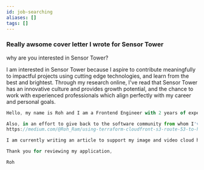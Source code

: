 ```yaml
---
id: job-searching
aliases: []
tags: []
---
```





### Really awsome cover letter I wrote for Sensor Tower

why are you interested in Sensor Tower?

I am interested in Sensor Tower because I aspire to contribute meaningfully to impactful projects using cutting edge technologies, and learn from the best and brightest. Through my research online, I've read that Sensor Tower has an innovative culture and provides growth potential, and the chance to work with experienced professionals which align perfectly with my career and personal goals.

``` js
Hello, my name is Roh and I am a Frontend Engineer with 2 years of experience developing and deploying beautiful and responsive web applications using React and Typescript in the cloud. My background in Mechanical Engineering provide me the unique skillset to blend first-principles thinking from traditional engineering to the fast-paced modern development cycle of Software Engineering. Although I am based in Calgary, I am highly interested in moving out west to Vancouver. If you'd like to learn more about me and my background, please check out my personal web portfolio: https://rohineshram.com.

Also, in an effort to give back to the software community from whom I've learned a lot, I like writing articles. Here is an article I wrote about using Terraform to deploy single-page-applications to AWS:
https://medium.com/@Roh_Ram/using-terraform-cloudfront-s3-route-53-to-host-static-websites-bb1b3d894adc

I am currently writing an article to support my image and video cloud hosting application.

Thank you for reviewing my application,

Roh
```
